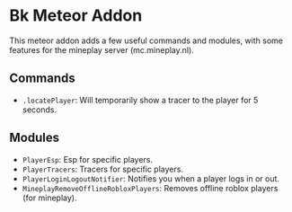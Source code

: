 # Bk Meteor Addon

This meteor addon adds a few useful commands and modules, with some features for the mineplay server (mc.mineplay.nl).

## Commands

- `.locatePlayer`: Will temporarily show a tracer to the player for 5 seconds.

## Modules

 - `PlayerEsp`: Esp for specific players.
 - `PlayerTracers`: Tracers for specific players.
 - `PlayerLoginLogoutNotifier`: Notifies you when a player logs in or out.
 - `MineplayRemoveOfflineRobloxPlayers`: Removes offline roblox players (for mineplay).
